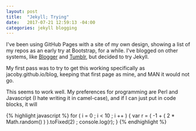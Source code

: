 ```yaml
---
layout: post
title:  "Jekyll; Trying"
date:   2017-07-21 12:59:13 -04:00
categories: jekyll blogging
---
```

I've been using GitHub Pages with a site of my own design, showing a list of my
repos as an early try at Bootstrap, for a while. I've blogged on other systems, like [Blogger][1] and [Tumblr][2], but decided to try Jekyll.

My first pass was to try to get this working specifically as jacoby.github.io/blog, keeping that first page as mine, and MAN it would not go.

This seems to work well. My preferences for programming are Perl and Javascript (I hate writing it in camel-case), and if I can just put in code blocks, it will 

{% highlight javascript %}
  for ( i = 0 ; i < 10 ; i ++ ) {
    var r = ( -1 + ( 2 * Math.random() ) ).toFixed(2) ;
    console.log(r);
}
{% endhighlight %}




[1]: http://varlogrant.blogspot.com/
[2]: http://varlogrant.tumblr.com/


